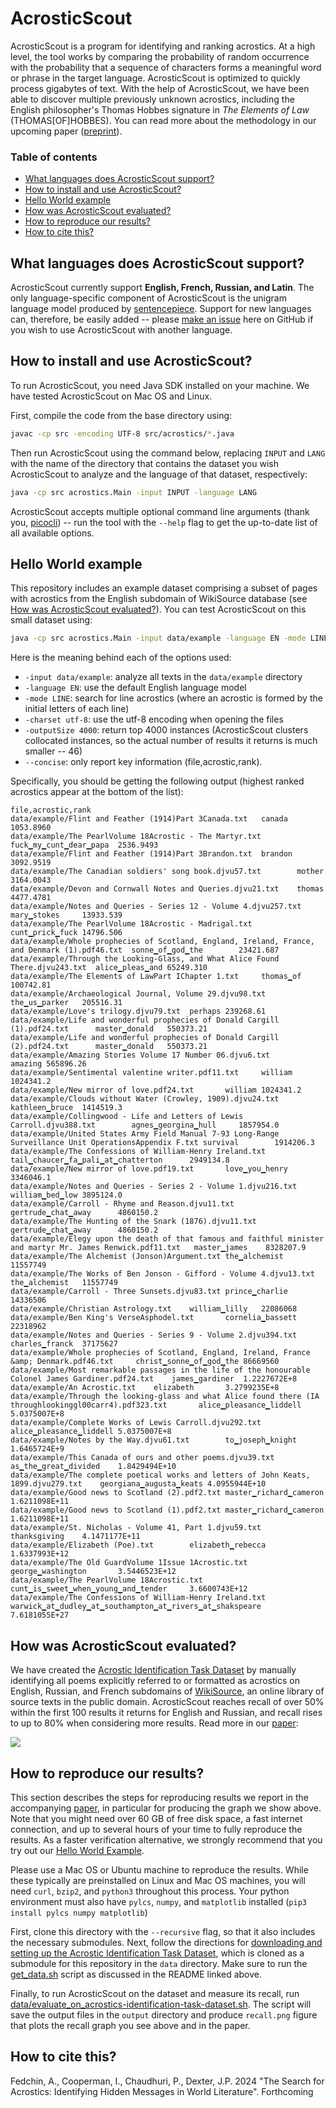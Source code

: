 # AcrosticScout

AcrosticScout is a program for identifying and ranking acrostics. 
At a high level, the tool works by comparing the probability of random occurrence with the probability that a sequence of characters forms a meaningful word or phrase in the target language.
AcrosticScout is optimized to quickly process gigabytes of text. 
With the help of AcrosticScout, we have been able to discover multiple previously unknown acrostics, including the English philosopher's Thomas Hobbes signature in *The Elements of Law* (THOMAS[OF]HOBBES).
You can read more about the methodology in our upcoming paper ([preprint]()).

### Table of contents
- [What languages does AcrosticScout support?](#what-languages-does-acrosticscout-support)
- [How to install and use AcrosticScout?](#how-to-install-and-use-acrosticscout)
- [Hello World example](#hello-world-example)
- [How was AcrosticScout evaluated?](#how-was-acrosticscout-evaluated)
- [How to reproduce our results?](#how-to-reproduce-our-results)
- [How to cite this?](#how-to-cite-this)

## What languages does AcrosticScout support?
AcrosticScout currently support **English, French, Russian, and Latin**. 
The only language-specific component of AcrosticScout is the unigram language model produced by [sentencepiece](https://github.com/google/sentencepiece).
Support for new languages can, therefore, be easily added -- please [make an issue](https://github.com/acrostics/acrostic-scout/issues/new) here on GitHub if you wish to use AcrosticScout with another language. 

## How to install and use AcrosticScout?

To run AcrosticScout, you need Java SDK installed on your machine.
We have tested AcrosticScout on Mac OS and Linux.

First, compile the code from the base directory using:

```bash
javac -cp src -encoding UTF-8 src/acrostics/*.java
```

Then run AcrosticScout using the command below, replacing `INPUT` and `LANG` with the name of the directory that contains the dataset you wish AcrosticScout to analyze and the language of that dataset, respectively:

```bash
java -cp src acrostics.Main -input INPUT -language LANG
```

AcrosticScout accepts multiple optional command line arguments (thank you, [picocli](https://github.com/remkop/picocli/tree/v4.7.6)) -- run the tool with the `--help` flag to get the up-to-date list of all available options.

## Hello World example

This repository includes an example dataset comprising a subset of pages with acrostics from the English subdomain of WikiSource database (see [How was AcrosticScout evaluated?](#how-was-acrosticscout-evaluated)). 
You can test AcrosticScout on this small dataset using:

```bash
java -cp src acrostics.Main -input data/example -language EN -mode LINE -charset utf-8 -outputSize 4000 --concise
```

Here is the meaning behind each of the options used:
- `-input data/example`: analyze all texts in the `data/example` directory
- `-language EN`: use the default English language model
- `-mode LINE`: search for line acrostics (where an acrostic is formed by the initial letters of each line)
- `-charset utf-8`: use the utf-8 encoding when opening the files
- `-outputSize 4000`: return top 4000 instances (AcrosticScout clusters collocated instances, so the actual number of results it returns is much smaller -- 46)
- `--concise`: only report key information (file,acrostic,rank).

Specifically, you should be getting the following output (highest ranked acrostics appear at the bottom of the list):

```
file,acrostic,rank
data/example/Flint and Feather (1914)Part 3Canada.txt   canada  1053.8960
data/example/The PearlVolume 18Acrostic - The Martyr.txt        fuck▁my▁cunt▁dear▁papa  2536.9493
data/example/Flint and Feather (1914)Part 3Brandon.txt  brandon 3092.9519
data/example/The Canadian soldiers' song book.djvu57.txt        mother  3164.0043
data/example/Devon and Cornwall Notes and Queries.djvu21.txt    thomas  4477.4781
data/example/Notes and Queries - Series 12 - Volume 4.djvu257.txt       mary▁stokes     13933.539
data/example/The PearlVolume 18Acrostic - Madrigal.txt  cunt▁prick▁fuck 14796.506
data/example/Whole prophecies of Scotland, England, Ireland, France, and Denmark (1).pdf46.txt  sonne▁of▁god▁the        23421.687
data/example/Through the Looking-Glass, and What Alice Found There.djvu243.txt  alice▁pleas▁and 65249.310
data/example/The Elements of LawPart IChapter 1.txt     thomas▁of       100742.81
data/example/Archaeological Journal, Volume 29.djvu98.txt       the▁us▁parker   205516.31
data/example/Love's trilogy.djvu79.txt  perhaps 239268.61
data/example/Life and wonderful prophecies of Donald Cargill (1).pdf24.txt      master▁donald   550373.21
data/example/Life and wonderful prophecies of Donald Cargill (2).pdf24.txt      master▁donald   550373.21
data/example/Amazing Stories Volume 17 Number 06.djvu6.txt      amazing 565896.26
data/example/Sentimental valentine writer.pdf11.txt     william 1024341.2
data/example/New mirror of love.pdf24.txt       william 1024341.2
data/example/Clouds without Water (Crowley, 1909).djvu24.txt    kathleen▁bruce  1414519.3
data/example/Collingwood - Life and Letters of Lewis Carroll.djvu388.txt        agnes▁georgina▁hull     1857954.0
data/example/United States Army Field Manual 7-93 Long-Range Surveillance Unit OperationsAppendix F.txt survival        1914206.3
data/example/The Confessions of William-Henry Ireland.txt       tail▁chaucer▁fa▁pali▁at▁chatterton      2949134.8
data/example/New mirror of love.pdf19.txt       love▁you▁henry  3346046.1
data/example/Notes and Queries - Series 2 - Volume 1.djvu216.txt        william▁bed▁low 3895124.0
data/example/Carroll - Rhyme and Reason.djvu11.txt      gertrude▁chat▁away      4860150.2
data/example/The Hunting of the Snark (1876).djvu11.txt gertrude▁chat▁away      4860150.2
data/example/Elegy upon the death of that famous and faithful minister and martyr Mr. James Renwick.pdf11.txt   master▁james    8328207.9
data/example/The Alchemist (Jonson)Argument.txt the▁alchemist   11557749
data/example/The Works of Ben Jonson - Gifford - Volume 4.djvu13.txt    the▁alchemist   11557749
data/example/Carroll - Three Sunsets.djvu83.txt prince▁charlie  14336506
data/example/Christian Astrology.txt    william▁lilly   22086068
data/example/Ben King's VerseAsphodel.txt       cornelia▁bassett        22318962
data/example/Notes and Queries - Series 9 - Volume 2.djvu394.txt        charles▁franck  37175627
data/example/Whole prophecies of Scotland, England, Ireland, France &amp; Denmark.pdf46.txt     christ▁sonne▁of▁god▁the 86669560
data/example/Most remarkable passages in the life of the honourable Colonel James Gardiner.pdf24.txt    james▁gardiner  1.2227672E+8
data/example/An Acrostic.txt    elizabeth       3.2799235E+8
data/example/Through the looking-glass and what Alice found there (IA throughlookinggl00carr4).pdf323.txt       alice▁pleasance▁liddell 5.0375007E+8
data/example/Complete Works of Lewis Carroll.djvu292.txt        alice▁pleasance▁liddell 5.0375007E+8
data/example/Notes by the Way.djvu61.txt        to▁joseph▁knight        1.6465724E+9
data/example/This Canada of ours and other poems.djvu39.txt     as▁the▁great▁divided    1.8429494E+10
data/example/The complete poetical works and letters of John Keats, 1899.djvu279.txt    georgiana▁augusta▁keats 4.0955944E+10
data/example/Good news to Scotland (2).pdf2.txt master▁richard▁cameron  1.6211098E+11
data/example/Good news to Scotland (1).pdf2.txt master▁richard▁cameron  1.6211098E+11
data/example/St. Nicholas - Volume 41, Part 1.djvu59.txt        thanksgiving    4.1471177E+11
data/example/Elizabeth (Poe).txt        elizabeth▁rebecca       1.6337993E+12
data/example/The Old GuardVolume 1Issue 1Acrostic.txt   george▁washington       3.5446523E+12
data/example/The PearlVolume 18Acrostic.txt     cunt▁is▁sweet▁when▁young▁and▁tender     3.6600743E+12
data/example/The Confessions of William-Henry Ireland.txt       warwick▁at▁dudley▁at▁southampton▁at▁rivers▁at▁shakspeare        7.6181055E+27
```

## How was AcrosticScout evaluated?

We have created the [Acrostic Identification Task Dataset](https://github.com/acrostics/acrostic-identification-task-dataset) by manually identifying all poems explicitly referred to or formatted as acrostics on English, Russian, and French subdomains of [WikiSource](https://en.wikisource.org/wiki/Main_Page), an online library of source texts in the public domain.
AcrosticScout reaches recall of over 50% within the first 100 results it returns for English and Russian, and recall rises to up to 80% when considering more results.
Read more in our [paper]():

![](RecallFigure.svg)

## How to reproduce our results?

This section describes the steps for reproducing results we report in the accompanying [paper](), 
in particular for producing the graph we show above.
Note that you might need over 60 GB of free disk space, a fast internet connection, and up to several hours of your time to fully reproduce the results.
As a faster verification alternative, we strongly recommend that you try out our [Hello World Example](#hello-world-example).

Please use a Mac OS or Ubuntu machine to reproduce the results.
While these typically are preinstalled on Linux and Mac OS machines, you will need `curl`, `bzip2`, and `python3` throughout this process.
Your python environment must also have `pylcs`, `numpy`, and `matplotlib` installed (`pip3 install pylcs numpy matplotlib`)

First, clone this directory with the `--recursive` flag, so that it also includes the necessary submodules.
Next, follow the directions for [downloading and setting up the Acrostic Identification Task Dataset](https://github.com/acrostics/acrostic-identification-task-dataset/blob/main/README.md), which is cloned as a submodule for this repository in the `data` directory.
Make sure to run the [get_data.sh](https://github.com/acrostics/acrostic-identification-task-dataset/blob/main/get_data.sh) script as discussed in the README linked above.

Finally, to run AcrosticScout on the dataset and measure its recall, run [data/evaluate_on_acrostics-identification-task-dataset.sh](data/evaluate_on_acrostics-identification-task-dataset.sh). 
The script will save the output files in the `output` directory and produce `recall.png` figure that plots the recall graph you see above and in the paper. 

## How to cite this?

Fedchin, A., Cooperman, I., Chaudhuri, P., Dexter, J.P. 2024 "The Search for Acrostics: Identifying Hidden Messages in World Literature". Forthcoming